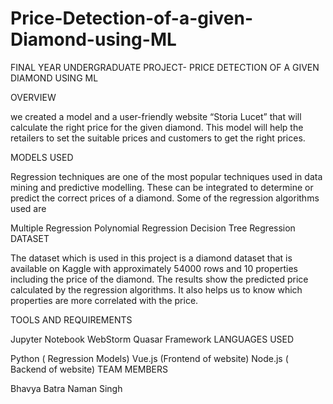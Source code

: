 # Price-Detection-of-a-given-Diamond-using-ML
FINAL YEAR UNDERGRADUATE PROJECT- PRICE DETECTION OF A GIVEN DIAMOND USING ML

OVERVIEW

we created a model and a user-friendly website “Storia Lucet” that will calculate the right price for the given diamond. This model will help the retailers to set the suitable prices and customers to get the right prices.

MODELS USED

Regression techniques are one of the most popular techniques used in data mining and predictive modelling. These can be integrated to determine or predict the correct prices of a diamond. Some of the regression algorithms used are

Multiple Regression
Polynomial Regression
Decision Tree Regression
DATASET

The dataset which is used in this project is a diamond dataset that is available on Kaggle with approximately 54000 rows and 10 properties including the price of the diamond. The results show the predicted price calculated by the regression algorithms. It also helps us to know which properties are more correlated with the price.

TOOLS AND REQUIREMENTS

Jupyter Notebook
WebStorm
Quasar Framework
LANGUAGES USED

Python ( Regression Models)
Vue.js (Frontend of website)
Node.js ( Backend of website)
TEAM MEMBERS

Bhavya Batra
Naman Singh
